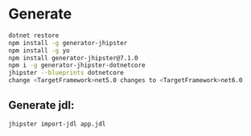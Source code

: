 # Generate
```bash
dotnet restore
npm install -g generator-jhipster
npm install -g yo
npm install generator-jhipster@7.1.0
npm i -g generator-jhipster-dotnetcore
jhipster --blueprints dotnetcore
change <TargetFramework>net5.0 changes to <TargetFramework>net6.0
```

## Generate jdl:
```bash
jhipster import-jdl app.jdl
```
